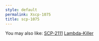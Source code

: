 ```yaml
---
style: default
permalink: Xscp-1075
title: scp-1075
---
```

You may also like:
[SCP-2111](http://scp-wiki.net/scp-2111)
[Lambda-Killer](http://scp-wiki.net/lambda-killer)